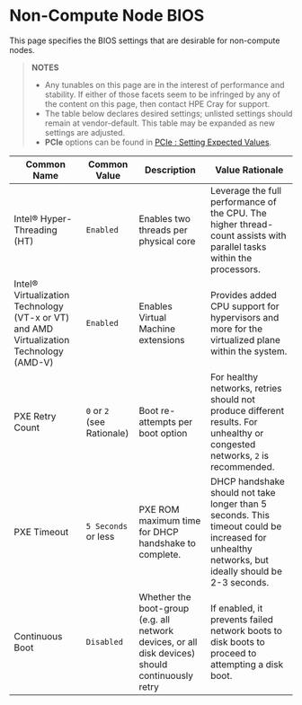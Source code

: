 # Non-Compute Node BIOS

This page specifies the BIOS settings that are desirable for non-compute nodes.

> **NOTES**
>
> - Any tunables on this page are in the interest of performance and stability. If either of those facets seem to be infringed by any of the content on this page, then contact HPE Cray for support.
> - The table below declares desired settings; unlisted settings should remain at vendor-default. This table may be expanded as new settings are adjusted.
> - **PCIe** options can be found in [PCIe : Setting Expected Values](../install/switch_pxe_boot_from_onboard_nic_to_pcie.md#setting-expected-values).

| Common Name | Common Value | Description | Value Rationale |
| ----------- | ------------ | ----------- | --------------- |
| Intel® Hyper-Threading (HT) | `Enabled` | Enables two threads per physical core | Leverage the full performance of the CPU. The higher thread-count assists with parallel tasks within the processors. |
| Intel® Virtualization Technology (VT-x or VT) and AMD Virtualization Technology (AMD-V)| `Enabled` | Enables Virtual Machine extensions | Provides added CPU support for hypervisors and more for the virtualized plane within the system. |
| PXE Retry Count | `0` or `2` (see Rationale) | Boot re-attempts per boot option | For healthy networks, retries should not produce different results. For unhealthy or congested networks, `2` is recommended. |
| PXE Timeout | `5 Seconds` or less | PXE ROM maximum time for DHCP handshake to complete. | DHCP handshake should not take longer than 5 seconds. This timeout could be increased for unhealthy networks, but ideally should be 2-3 seconds. |
| Continuous Boot | `Disabled` | Whether the boot-group (e.g. all network devices, or all disk devices) should continuously retry | If enabled, it prevents failed network boots to disk boots to proceed to attempting a disk boot. |
